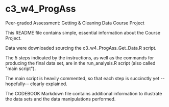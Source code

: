 # c3_w4_ProgAss

Peer-graded Assessment: Getting &amp; Cleaning Data Course Project

This README file contains simple, essential information about the Course Project. 

Data were downloaded sourcing the c3_w4_ProgAss_Get_Data.R script. 

The 5 steps indicated by the instructions, as well as the commands for producing the final data set, are in the run_analysis.R script (also called "main script"). 

The main script is heavily commented, so that each step is succinctly yet --hopefully-- clearly explained. 

The CODEBOOK Markdown file contains additional information to illustrate the data sets and the data manipulations performed. 


